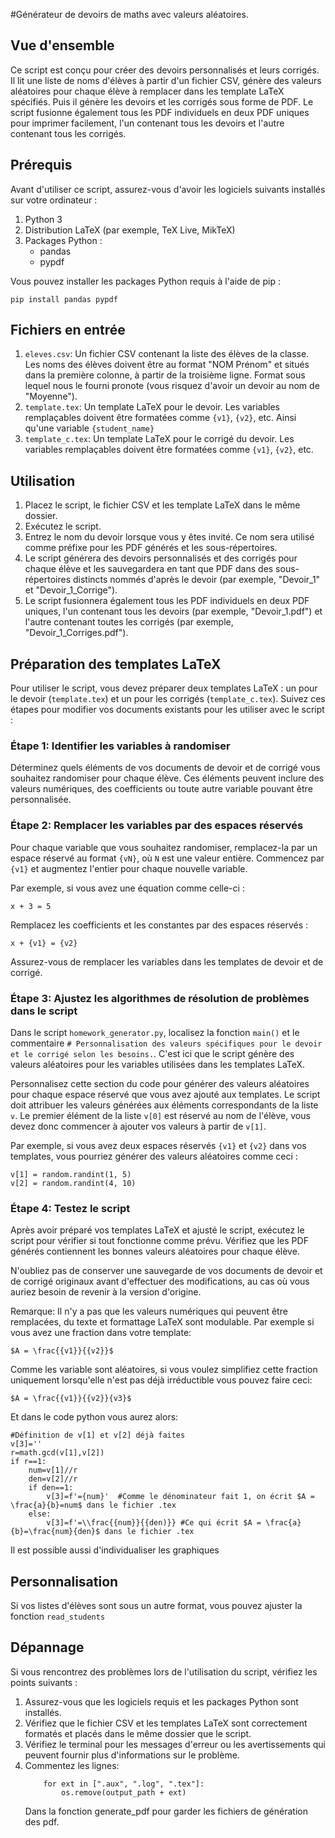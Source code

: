 #Générateur de devoirs de maths avec valeurs aléatoires.

## Vue d'ensemble
Ce script est conçu pour créer des devoirs personnalisés et leurs corrigés. Il lit une liste de noms d'élèves à partir d'un fichier CSV, génère des valeurs aléatoires pour chaque élève à remplacer dans les template LaTeX spécifiés. Puis il génère les devoirs et les corrigés sous forme de PDF. Le script fusionne également tous les PDF individuels en deux PDF uniques pour imprimer facilement, l'un contenant tous les devoirs et l'autre contenant tous les corrigés.

## Prérequis
Avant d'utiliser ce script, assurez-vous d'avoir les logiciels suivants installés sur votre ordinateur :

1. Python 3
2. Distribution LaTeX (par exemple, TeX Live, MikTeX)
3. Packages Python :
   - pandas
   - pypdf

Vous pouvez installer les packages Python requis à l'aide de pip :

```
pip install pandas pypdf
```

## Fichiers en entrée
1. `eleves.csv`: Un fichier CSV contenant la liste des élèves de la classe. Les noms des élèves doivent être au format "NOM Prénom" et situés dans la première colonne, à partir de la troisième ligne. Format sous lequel nous le fourni pronote (vous risquez d'avoir un devoir au nom de "Moyenne").
2. `template.tex`: Un template LaTeX pour le devoir. Les variables remplaçables doivent être formatées comme `{v1}`, `{v2}`, etc. Ainsi qu'une variable `{student_name}`
3. `template_c.tex`: Un template LaTeX pour le corrigé du devoir. Les variables remplaçables doivent être formatées comme `{v1}`, `{v2}`, etc.

## Utilisation
1. Placez le script, le fichier CSV et les template LaTeX dans le même dossier.
2. Exécutez le script.
3. Entrez le nom du devoir lorsque vous y êtes invité. Ce nom sera utilisé comme préfixe pour les PDF générés et les sous-répertoires.
4. Le script générera des devoirs personnalisés et des corrigés pour chaque élève et les sauvegardera en tant que PDF dans des sous-répertoires distincts nommés d'après le devoir (par exemple, "Devoir_1" et "Devoir_1_Corrige").
5. Le script fusionnera également tous les PDF individuels en deux PDF uniques, l'un contenant tous les devoirs (par exemple, "Devoir_1.pdf") et l'autre contenant toutes les corrigés (par exemple, "Devoir_1_Corriges.pdf").

## Préparation des templates LaTeX

Pour utiliser le script, vous devez préparer deux templates LaTeX : un pour le devoir (`template.tex`) et un pour les corrigés (`template_c.tex`). Suivez ces étapes pour modifier vos documents existants pour les utiliser avec le script :

### Étape 1: Identifier les variables à randomiser
Déterminez quels éléments de vos documents de devoir et de corrigé vous souhaitez randomiser pour chaque élève. Ces éléments peuvent inclure des valeurs numériques, des coefficients ou toute autre variable pouvant être personnalisée.

### Étape 2: Remplacer les variables par des espaces réservés
Pour chaque variable que vous souhaitez randomiser, remplacez-la par un espace réservé au format `{vN}`, où `N` est une valeur entière. Commencez par `{v1}` et augmentez l'entier pour chaque nouvelle variable.

Par exemple, si vous avez une équation comme celle-ci :

```
x + 3 = 5
```

Remplacez les coefficients et les constantes par des espaces réservés :

```
x + {v1} = {v2}
```

Assurez-vous de remplacer les variables dans les templates de devoir et de corrigé.

### Étape 3: Ajustez les algorithmes de résolution de problèmes dans le script
Dans le script `homework_generator.py`, localisez la fonction `main()` et le commentaire `# Personnalisation des valeurs spécifiques pour le devoir et le corrigé selon les besoins.`. C'est ici que le script génère des valeurs aléatoires pour les variables utilisées dans les templates LaTeX.

Personnalisez cette section du code pour générer des valeurs aléatoires pour chaque espace réservé que vous avez ajouté aux templates. Le script doit attribuer les valeurs générées aux éléments correspondants de la liste `v`. Le premier élément de la liste `v[0]` est réservé au nom de l'élève, vous devez donc commencer à ajouter vos valeurs à partir de `v[1]`.

Par exemple, si vous avez deux espaces réservés `{v1}` et `{v2}` dans vos templates, vous pourriez générer des valeurs aléatoires comme ceci :

```
v[1] = random.randint(1, 5)
v[2] = random.randint(4, 10)
```

### Étape 4: Testez le script
Après avoir préparé vos templates LaTeX et ajusté le script, exécutez le script pour vérifier si tout fonctionne comme prévu. Vérifiez que les PDF générés contiennent les bonnes valeurs aléatoires pour chaque élève.

N'oubliez pas de conserver une sauvegarde de vos documents de devoir et de corrigé originaux avant d'effectuer des modifications, au cas où vous auriez besoin de revenir à la version d'origine.

Remarque: Il n'y a pas que les valeurs numériques qui peuvent être remplacées, du texte et formattage LaTeX sont modulable.
Par exemple si vous avez une fraction dans votre template:
```
$A = \frac{{v1}}{{v2}}$
```
Comme les variable sont aléatoires, si vous voulez simplifiez cette fraction uniquement lorsqu'elle n'est pas déjà irréductible vous pouvez faire ceci:
```
$A = \frac{{v1}}{{v2}}{v3}$
```
Et dans le code python vous aurez alors:
```
#Définition de v[1] et v[2] déjà faites
v[3]=''
r=math.gcd(v[1],v[2])
if r==1:
	num=v[1]//r
	den=v[2]//r
	if den==1:
		v[3]=f'={num}'  #Comme le dénominateur fait 1, on écrit $A = \frac{a}{b}=num$ dans le fichier .tex
	else:
		v[3]=f'=\\frac{{num}}{{den)}} #Ce qui écrit $A = \frac{a}{b}=\frac{num}{den}$ dans le fichier .tex
```

Il est possible aussi d'individualiser les graphiques 

## Personnalisation
Si vos listes d'élèves sont sous un autre format, vous pouvez ajuster la fonction `read_students`

## Dépannage
Si vous rencontrez des problèmes lors de l'utilisation du script, vérifiez les points suivants :

1. Assurez-vous que les logiciels requis et les packages Python sont installés.
2. Vérifiez que le fichier CSV et les templates LaTeX sont correctement formatés et placés dans le même dossier que le script.
3. Vérifiez le terminal pour les messages d'erreur ou les avertissements qui peuvent fournir plus d'informations sur le problème.
4. Commentez les lignes:
	```
		for ext in [".aux", ".log", ".tex"]:
			os.remove(output_path + ext)
	```
	Dans la fonction generate_pdf pour garder les fichiers de génération des pdf.
